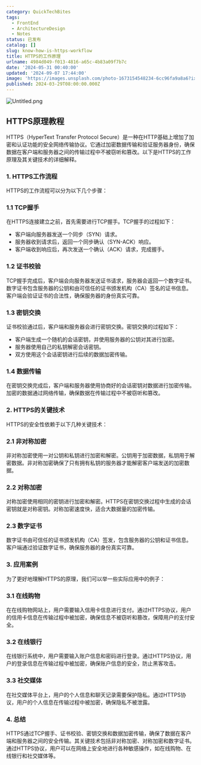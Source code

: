 ```yaml
---
category: QuickTechBites
tags:
  - FrontEnd
  - ArchitectureDesign
  - Notes
status: 已发布
catalog: []
slug: know-how-is-https-workflow
title: HTTPS的工作原理
urlname: 4984d049-f013-4816-a65c-4b83a09f7b7c
date: '2024-05-31 00:40:00'
updated: '2024-09-07 17:44:00'
image: 'https://images.unsplash.com/photo-1673154548234-6cc96fa9a8a6?ixlib=rb-4.0.3&q=85&fm=jpg&crop=entropy&cs=srgb'
published: 2024-03-29T08:00:00.000Z
---
```


![Untitled.png](https://prod-files-secure.s3.us-west-2.amazonaws.com/5d24fe63-e567-4804-86f9-9fdc62e13082/2950c759-0255-4c0a-becc-122aae8c82c0/Untitled.png?X-Amz-Algorithm=AWS4-HMAC-SHA256&X-Amz-Content-Sha256=UNSIGNED-PAYLOAD&X-Amz-Credential=ASIAZI2LB466SIEC7OUC%2F20250215%2Fus-west-2%2Fs3%2Faws4_request&X-Amz-Date=20250215T213222Z&X-Amz-Expires=3600&X-Amz-Security-Token=IQoJb3JpZ2luX2VjECYaCXVzLXdlc3QtMiJIMEYCIQDy85%2B%2Fsl1IWZnIHy%2BvcAaqT57wWSTXO%2FiAc4587L8FNwIhANQSNY0shP9TZlMS7%2F9Ks5%2FSz3ZNjeLs4MJnYI6ni3z%2FKv8DCE8QABoMNjM3NDIzMTgzODA1Igw2Dxy3t9sKq%2BNbjwcq3ANj3yFCKzdCDK0FOlkb4CIwwkX7pHWxcBIUGyxOC4UWf%2BPEESfUHw%2FUwxXNzZKRxu0iKo9yUx2ePK2Ysq%2BbEgCX3UnAxHTGvg7dQwjA67xxMSzsxBt2VIWPCtHTCfdj3MvlNplc4opn9t%2FmFZ1V5Q8ocf7amxupWj%2FaMjKjBOPNqve8dHGtcphDzc9Qo2eZrdpJTs6LIdFGXBpFKYDZpPkQ6MFhM80AoPKQn7cuRVZpaiVNscSnlVNCrSC1tguhN0T9u3LsrD9GEoTa%2Ff%2BYyO7yl08xewvm5U%2BWTGC8AGknh5VM9M99tBAmvqyURfLouZkSpjtqmFthAGsdzvj9zXZIYtkjfLAE29J4Ij0RgAqX1ZKInGRABBQjNZAf8Gigdxf028EjT4SFKk62htR5ReeMTUi60OUQF5HRC570e6k%2FJJLCF%2B4FVgd92Xkh6uhkVBXgQ8q5hUYNf5xXMdyXgl4ym0rlmz7EMIu0rpyXUGbRxzn0QB0T3IIzGBH0fDfGTJaFfrwB5k0wOC7be9EPklV4BeMS5ecp66f9uWJLyZjknV1uCEAnIx7OSmRwRi8pBthFnBgF7ekOwAVNaT5q0YULdQr6feHaGFRiuhX13BmgWDLZRYcUPOgAeyrtzDC3j8S9BjqkAZQA619gttfAcMDQd7mtdZQ9G7NpOQS0PIN%2FEDVMYm2mBOD4X7MMv%2BRsxVjOXn2QHpCFYdMV3kP4KhXwMGRPIbiyhsazXfLzffmGZqfYHtSelcm1PXe2ZoKsyqbL6T4R%2Fl9k60We9Eh2IQS6zzkI4kXvlQ%2FpmIkTo3g5V4mpWXCQ1J3USaZDpi%2BKHbqym9GAhE4RBwAwQ6RKGYmy5ExAPkY2ZigX&X-Amz-Signature=0fca30dc235101dad465c996df928c9f573e5de88dcb581227fa4e5aee881357&X-Amz-SignedHeaders=host&x-id=GetObject)


## HTTPS原理教程


HTTPS（HyperText Transfer Protocol Secure）是一种在HTTP基础上增加了加密和认证功能的安全网络传输协议。它通过加密数据传输和验证服务器身份，确保数据在客户端和服务器之间的传输过程中不被窃听和篡改。以下是HTTPS的工作原理及其关键技术的详细解释。


### 1. HTTPS工作流程


HTTPS的工作流程可以分为以下几个步骤：


### 1.1 TCP握手


在HTTPS连接建立之前，首先需要进行TCP握手。TCP握手的过程如下：

- 客户端向服务器发送一个同步（SYN）请求。
- 服务器收到请求后，返回一个同步确认（SYN-ACK）响应。
- 客户端收到响应后，再次发送一个确认（ACK）请求，完成握手。

### 1.2 证书校验


TCP握手完成后，客户端会向服务器发送证书请求，服务器会返回一个数字证书。数字证书包含服务器的公钥和由可信任的证书颁发机构（CA）签名的证书信息。客户端会验证证书的合法性，确保服务器的身份真实可靠。


### 1.3 密钥交换


证书校验通过后，客户端和服务器会进行密钥交换。密钥交换的过程如下：

- 客户端生成一个随机的会话密钥，并使用服务器的公钥对其进行加密。
- 服务器使用自己的私钥解密会话密钥。
- 双方使用这个会话密钥进行后续的数据加密传输。

### 1.4 数据传输


在密钥交换完成后，客户端和服务器使用协商好的会话密钥对数据进行加密传输。加密的数据通过网络传输，确保数据在传输过程中不被窃听和篡改。


### 2. HTTPS的关键技术


HTTPS的安全性依赖于以下几种关键技术：


### 2.1 非对称加密


非对称加密使用一对公钥和私钥进行加密和解密。公钥用于加密数据，私钥用于解密数据。非对称加密确保了只有拥有私钥的服务器才能解密客户端发送的加密数据。


### 2.2 对称加密


对称加密使用相同的密钥进行加密和解密。HTTPS在密钥交换过程中生成的会话密钥就是对称密钥。对称加密速度快，适合大数据量的加密传输。


### 2.3 数字证书


数字证书由可信任的证书颁发机构（CA）签发，包含服务器的公钥和证书信息。客户端通过验证数字证书，确保服务器的身份真实可靠。


### 3. 应用案例


为了更好地理解HTTPS的原理，我们可以举一些实际应用中的例子：


### 3.1 在线购物


在在线购物网站上，用户需要输入信用卡信息进行支付。通过HTTPS协议，用户的信用卡信息在传输过程中被加密，确保信息不被窃听和篡改，保障用户的支付安全。


### 3.2 在线银行


在线银行系统中，用户需要输入账户信息和密码进行登录。通过HTTPS协议，用户的登录信息在传输过程中被加密，确保账户信息的安全，防止黑客攻击。


### 3.3 社交媒体


在社交媒体平台上，用户的个人信息和聊天记录需要保护隐私。通过HTTPS协议，用户的个人信息在传输过程中被加密，确保隐私不被泄露。


### 4. 总结


HTTPS通过TCP握手、证书校验、密钥交换和数据加密传输，确保了数据在客户端和服务器之间的安全传输。其关键技术包括非对称加密、对称加密和数字证书。通过HTTPS协议，用户可以在网络上安全地进行各种敏感操作，如在线购物、在线银行和社交媒体等。

